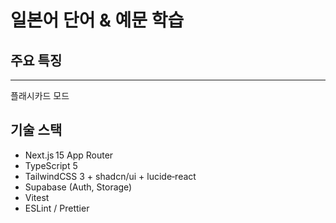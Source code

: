 # 일본어 단어 & 예문 학습

## 주요 특징
----------------------------
플래시카드 모드

## 기술 스택
- Next.js 15 App Router
- TypeScript 5
- TailwindCSS 3 + shadcn/ui + lucide‑react
- Supabase (Auth, Storage)
- Vitest
- ESLint / Prettier

